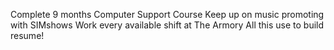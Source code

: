 Complete 9 months Computer Support Course
Keep up on music promoting with SIMshows
Work every available shift at The Armory
All this use to build resume!
